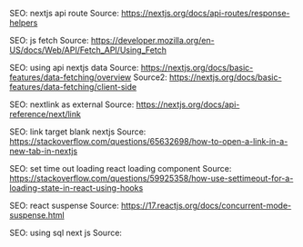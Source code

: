 SEO: nextjs api route
Source: https://nextjs.org/docs/api-routes/response-helpers

SEO: js fetch
Source: https://developer.mozilla.org/en-US/docs/Web/API/Fetch_API/Using_Fetch

SEO: using api nextjs data
Source: https://nextjs.org/docs/basic-features/data-fetching/overview
Source2: https://nextjs.org/docs/basic-features/data-fetching/client-side

SEO: nextlink as external
Source: https://nextjs.org/docs/api-reference/next/link

SEO: link target blank nextjs
Source: https://stackoverflow.com/questions/65632698/how-to-open-a-link-in-a-new-tab-in-nextjs

SEO: set time out loading react loading component
Source: https://stackoverflow.com/questions/59925358/how-use-settimeout-for-a-loading-state-in-react-using-hooks

SEO: react suspense
Source: https://17.reactjs.org/docs/concurrent-mode-suspense.html

SEO: using sql next js
Source:
